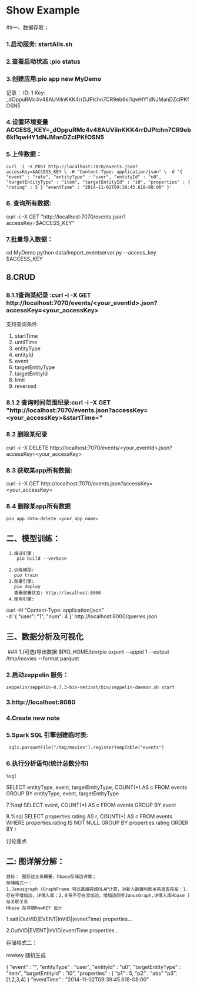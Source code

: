 
# Show Example

##一、数据存取；

### 1.启动服务: startAlls.sh
### 2.查看启动状态 :pio status 
### 3.创建应用:pio app new MyDemo
   记录：
      ID: 1
      Key: _dOppuRMc4v48AUViInKKK4rrDJPlchn7CR9eb6kI1qwHY1dNJManDZcIPKfOSN5
### 4.设置环境变量 ACCESS_KEY=_dOppuRMc4v48AUViInKKK4rrDJPlchn7CR9eb6kI1qwHY1dNJManDZcIPKfOSN5




### 5.上传数据：
`curl -i -X POST http://localhost:7070/events.json?accessKey=$ACCESS_KEY \
-H "Content-Type: application/json" \
-d '{
  "event" : "rate",
  "entityType" : "user",
  "entityId" : "u0",
  "targetEntityType" : "item",
  "targetEntityId" : "i0",
  "properties" : {
    "rating" : 5
  }
  "eventTime" : "2014-11-02T09:39:45.618-08:00"
}'`

### 6. 查询所有数据:
curl -i -X GET "http://localhost:7070/events.json?accessKey=$ACCESS_KEY"

### 7.批量导入数据：
 cd MyDemo
python data/import_eventserver.py --access_key $ACCESS_KEY

## 8.CRUD

 ### 8.1.1查询某纪录 :curl -i -X GET http://localhost:7070/events/<your_eventId>.json?accessKey=<your_accessKey>

 支持查询条件:
   1. startTime
   2. untilTime
   3. entityType
   4. entityId
   5. event
   6. targetEntityType
   7. targetEntityId
   8. limit
   9. reversed
 ### 8.1.2 查询时间范围纪录:curl -i -X GET "http://localhost:7070/events.json?accessKey=<your_accessKey>&startTime=<time in ISO8601 format>"
 

 ### 8.2 删除某纪录
   curl -i -X DELETE http://localhost:7070/events/<your_eventId>.json?accessKey=<your_accessKey>
 ### 8.3 获取某app所有数据:
   curl -i -X GET http://localhost:7070/events.json?accessKey=<your_accessKey>
 ### 8.4 删除某app所有数据
    pio app data-delete <your_app_name>

## 二、模型训练：
     1.编译引擎；
        pio build --verbose

     2.训练模型:
       pio train
     3.部署引擎:
       pio deploy
       查看部署状态: http://localhost:8000
     4.使用引擎:
 curl -H "Content-Type: application/json" \
-d '{ "user": "1", "num": 4 }' http://localhost:8000/queries.json
     

## 三、数据分析及可视化
  ###  1.(可选)导出数据:$PIO_HOME/bin/pio export --appid 1 --output /tmp/movies --format parquet
  ###  2.启动zeppelin 服务：
    zeppelin/zeppelin-0.7.3-bin-netinst/bin/zeppelin-daemon.sh start
  ###  3.http://localhost:8080
  ###  4.Create new note
  ###  5.Spark SQL 引擎创建临时表:
     sqlc.parquetFile("/tmp/movies").registerTempTable("events")
 ###   6.执行分析语句(统计总数分布)
    %sql
SELECT entityType, event, targetEntityType, COUNT(*) AS c FROM events
GROUP BY entityType, event, targetEntityType
   
   7.%sql
SELECT event, COUNT(*) AS c FROM events GROUP BY event

   8.%sql
SELECT properties.rating AS r, COUNT(*) AS c FROM events
WHERE properties.rating IS NOT NULL GROUP BY properties.rating ORDER BY r


讨论重点

## 二: 图详解分解：
    目标： 图存边关系概要，hbase存储边详情；
    存储格式一：
    1.Janusgraph (GraphFrame 可以直接完成OLAP计算，对新人数据判断关系是否存在：1.存在不增加边，详情入库；2.关系不存在添加边，增加边同步JanusGraph,详情入库Hbase ) 存关联关系
    Hbase 存详情RowKEY 设计

   1.salt|OutVID|EVENT|InVID|(evnetTime)    properties…

   2.OutVID|EVENT|InVID|eventTime         properties…


   存储格式二：

   rowkey 随机生成 

  {
  "event" : "",
  "entityType" : "user",
  "entityId" : "u0",
  "targetEntityType" : "item",
  "targetEntityId" : "i0",
  "properties" : {
    “p1” : 5,
    “p2” : “abs”
    “p3”:[1,2,3,4]
  }
  "eventTime" : "2014-11-02T09:39:45.618-08:00"
